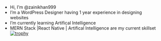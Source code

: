 - Hi, I’m @zainikhan999
- I’m a WordPress Designer having 1 year experience in designing websites
- I’m currently learning Artifical Intelligence
- MERN Stack |React Native | Artifical Intelligence are my current skillset
  [![trophy](https://github-profile-trophy.vercel.app/?username=zainikhan999)](https://github.com/zainikhan999/github-profile-trophy)

<!---
zainikhan999/zainikhan999 is a ✨ special ✨ repository because its `README.md` (this file) appears on your GitHub profile.
You can click the Preview link to take a look at your changes.
--->
